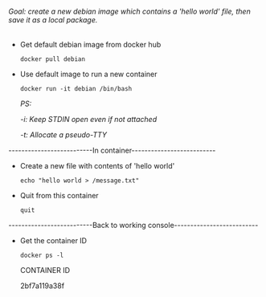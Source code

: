 ###### Goal: create a new debian image which contains a 'hello world' file, then save it as a local package.

* Get default debian image from docker hub<p>
`docker pull debian`<p>

* Use default image to run a new container<p>
`docker run -it debian /bin/bash`<p>
  *PS:*<p>
    *-i: Keep STDIN open even if not attached*<p>
    *-t: Allocate a pseudo-TTY*<p>

<p>
--------------------------In container--------------------------
<p>

* Create a new file with contents of 'hello world'<p>
`echo "hello world > /message.txt"`<p>

* Quit from this container<p>
`quit`<p>

<p>
--------------------------Back to working console--------------------------
<p>

* Get the container ID<p>
`docker ps -l`<p>
  CONTAINER ID<p>
  2bf7a119a38f<p>
